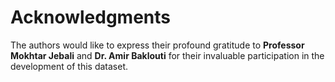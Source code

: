 # Acknowledgments

The authors would like to express their profound gratitude to **Professor Mokhtar Jebali** and **Dr. Amir Baklouti** for their invaluable participation in the development of this dataset.   
